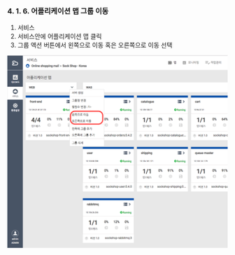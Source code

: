 ### 4. 1. 6. 어플리케이션 맵 그룹 이동

1. 서비스
2. 서비스안에 어플리케이션 맵 클릭
3. 그룹 액션 버튼에서 왼쪽으로 이동 혹은 오른쪽으로 이동 선택

![](/assets/group_move.png)

